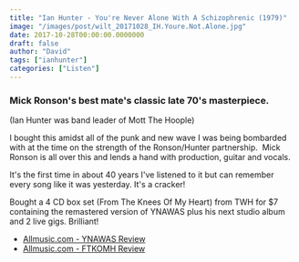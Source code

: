 ```yaml
---
title: "Ian Hunter - You're Never Alone With A Schizophrenic (1979)"
image: "/images/post/wilt_20171028_IH.Youre.Not.Alone.jpg"
date: 2017-10-28T00:00:00.0000000
draft: false
author: "David"
tags: ["ianhunter"]
categories: ["Listen"]
---
```

### Mick Ronson's best mate's classic late 70's masterpiece.  
(Ian Hunter was band leader of Mott The Hoople)

 I bought this amidst all of the punk and new wave I was being bombarded with at the time on the strength of the Ronson/Hunter partnership.  Mick Ronson is all over this and lends a hand with production, guitar and vocals.

 It's the first time in about 40 years I've listened to it but can remember every song like it was yesterday. It's a cracker!

 Bought a 4 CD box set (From The Knees Of My Heart) from TWH for $7 containing the remastered version of YNAWAS plus his next studio album and 2 live gigs. Brilliant!

-  [Allmusic.com - YNAWAS Review](https://www.allmusic.com/album/youre-never-alone-with-a-schizophrenic-mw0000100190)
-  [Allmusic.com - FTKOMH Review](https://www.allmusic.com/album/from-the-knees-of-my-heart-the-chrysalis-years-1979-1981-mw0002431275)
